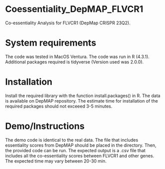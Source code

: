 # Coessentiality_DepMAP_FLVCR1
Co-essentiality Analysis for FLVCR1 (DepMap CRISPR 23Q2). 

# System requirements

The code was tested in MacOS Ventura. 
The code was run in R (4.3.1). Additional packages required is tidyverse (Version used was 2.0.0). 

# Installation 

Install the required library with the function install.packages() in R. The data is available on DepMAP repository. The estimate time for installation of the required packages should not exceeed 3-5 minutes.

# Demo/Instructions 

The demo code is identical to the real data. The file that includes essentiality scores from DepMAP should be placed in the directory. Then, the provided code can be run. The expected output is a .csv file that includes all the co-essentiality scores between FLVCR1 and other genes. The expected time may vary between 20-30 min. 



